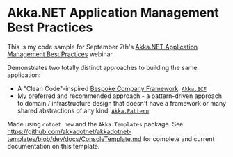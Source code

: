 # Akka.NET Application Management Best Practices

This is my code sample for September 7th's [Akka.NET Application Management Best Practices](https://attendee.gotowebinar.com/register/6615024124898419803?source=Twitter) webinar. 

Demonstrates two totally distinct approaches to building the same application:

* A "Clean Code"-inspired [Bespoke Company Framework](https://aaronstannard.com/dry-gone-bad-bespoke-company-framework/): [`Akka.BCF`](https://github.com/Aaronontheweb/akkadotnet-app-management-presentation/tree/master/src/Akka.BCF)
* My preferred and recommended approach - a pattern-driven approach to domain / infrastructure design that doesn't have a framework or many shared abstractions of any kind: [`Akka.Pattern`](https://github.com/Aaronontheweb/akkadotnet-app-management-presentation/tree/master/src/Akka.Pattern)

Made using `dotnet new` and the `Akka.Templates` package. See https://github.com/akkadotnet/akkadotnet-templates/blob/dev/docs/ConsoleTemplate.md for complete and current documentation on this template.
